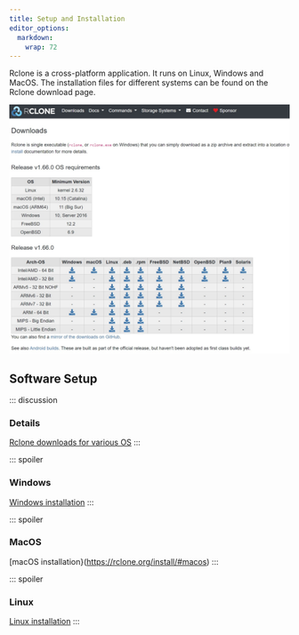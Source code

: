 ```yaml
---
title: Setup and Installation
editor_options: 
  markdown: 
    wrap: 72
---
```


Rclone is a cross-platform application. It runs on Linux, Windows and
MacOS. The installation files for different systems can be found on the
Rclone download page.

![Rclone downloads for various OS](rclone-download.jpg)

## Software Setup

::: discussion
### Details

[Rclone downloads for various OS](https://rclone.org/downloads/)
:::

::: spoiler
### Windows

[Windows installation](https://rclone.org/install/#windows)
:::

::: spoiler
### MacOS

[macOS installation}(<https://rclone.org/install/#macos>)
:::

::: spoiler
### Linux

[Linux installation](https://rclone.org/install/#linux)
:::
